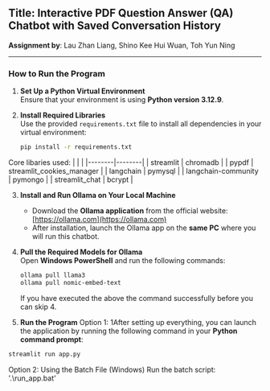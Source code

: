 ## Title: Interactive PDF Question Answer (QA) Chatbot with Saved Conversation History

**Assignment by**: Lau Zhan Liang, Shino Kee Hui Wuan, Toh Yun Ning

---

### How to Run the Program

1. **Set Up a Python Virtual Environment**  
   Ensure that your environment is using **Python version 3.12.9**.

2. **Install Required Libraries**  
   Use the provided `requirements.txt` file to install all dependencies in your virtual environment:

   ```bash
   pip install -r requirements.txt
Core libaries used:
|        |        |
|--------|--------|
| streamlit           | chromadb               |
| pypdf               | streamlit_cookies_manager |
| langchain           | pymysql                |
| langchain-community | pymongo                |
| streamlit_chat      | bcrypt                 |


3. **Install and Run Ollama on Your Local Machine**  
   - Download the **Ollama application** from the official website:  
     [https://ollama.com](https://ollama.com)
   - After installation, launch the Ollama app on the **same PC** where you will run this chatbot.

4. **Pull the Required Models for Ollama**  
   Open **Windows PowerShell** and run the following commands:

   ```bash
   ollama pull llama3
   ollama pull nomic-embed-text
   ```
   If you have executed the above the command successfully before you can skip 4.

5. **Run the Program**
Option 1: 1After setting up everything, you can launch the application by running the following command in your **Python command prompt**:

```bash
streamlit run app.py
```
Option 2: Using the Batch File (Windows) Run the batch script: '.\run_app.bat'


